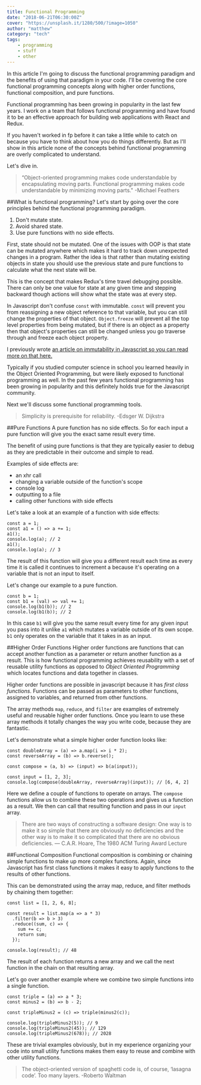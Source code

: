 ```yaml
---
title: Functional Programming
date: "2018-06-21T06:30:00Z"
cover: "https://unsplash.it/1280/500/?image=1050"
author: "matthew"
category: "tech"
tags:
    - programming
    - stuff
    - other
---
```


In this article I'm going to discuss the functional programming paradigm and the benefits of using that paradigm in your code.  I'll be covering the core functional programming concepts along with higher order functions, functional composition, and pure functions.  

Functional programming has been growing in popularity in the last few years.  I work on a team that follows functional programming and have found it to be an effective approach for building web applications with React and Redux.  

If you haven't worked in fp before it can take a little while to catch on because you have to think about how you do things differently.  But as I'll show in this article none of the concepts behind functional programming are overly complicated to understand.

Let's dive in.

> “Object-oriented programming makes code understandable by encapsulating moving parts. Functional programming makes code understandable by minimizing moving parts." -Michael Feathers

##What is functional programming?
Let's start by going over the core principles behind the functional programming paradigm.  

1. Don't mutate state.
2. Avoid shared state.
3. Use pure functions with no side effects.

First, state should not be mutated.  One of the issues with OOP is that state can be mutated anywhere which makes it hard to track down unexpected changes in a program.  Rather the idea is that rather than mutating existing objects in state you should use the previous state and pure functions to calculate what the next state will be.

This is the concept that makes Redux's time travel debugging possible.  There can only be one value for state at any given time and stepping backward though actions will show what the state was at every step.

In Javascript don't confuse `const` with immutable.  `const` will prevent you from reassigning a new object reference to that variable, but you can still change the properties of that object.  `Object.freeze` will prevent all the top level properties from being mutated, but if there is an object as a property then that object's properties can still be changed unless you go traverse through and freeze each object property.

I previously wrote [an article on immutability in Javascript so you can read more on that here.](/20180608-immutability-in-javascript/)

Typically if you studied computer science in school you learned heavily in the Object Oriented Programming, but were likely exposed to functional programming as well.  In the past few years functional programming has been growing in popularity and this definitely holds true for the Javascript community.

Next we'll discuss some functional programming tools.

> Simplicity is prerequisite for reliability. -Edsger W. Dijkstra

##Pure Functions
A pure function has no side effects.  So for each input a pure function will give you the exact same result every time.  

The benefit of using pure functions is that they are typically easier to debug as they are predictable in their outcome and simple to read.

Examples of side effects are:
* an xhr call
* changing a variable outside of the function's scope
* console log
* outputting to a file
* calling other functions with side effects

Let's take a look at an example of a function with side effects:
```
const a = 1;
const a1 = () => a += 1;
a1(); 
console.log(a); // 2
a1();
console.log(a); // 3
```

The result of this function will give you a different result each time as every time it is called it continues to increment a because it's operating on a variable that is not an input to itself.

Let's change our example to a pure function.
```
const b = 1;
const b1 = (val) => val += 1;
console.log(b1(b)); // 2
console.log(b1(b)); // 2
```

In this case `b1` will give you the same result every time for any given input you pass into it unlike `a1` which mutates a variable outside of its own scope.  `b1` only operates on the variable that it takes in as an input.

##Higher Order Functions
Higher order functions are functions that can accept another function as a parameter or return another function as a result.  This is how functional programming achieves reusability with a set of reusable utility functions as opposed to *Object Oriented Programming* which locates functions and data together in classes.

Higher order functions are possible in javascript because it has *first class functions*.  Functions can be passed as parameters to other functions, assigned to variables, and returned from other functions.

The array methods `map`, `reduce`, and `filter` are examples of extremely useful and reusable higher order functions.  Once you learn to use these array methods it totally changes the way you write code, because they are fantastic.

Let's  demonstrate what a simple higher order function looks like:
```
const doubleArray = (a) => a.map(i => i * 2);
const reverseArray = (b) => b.reverse();

const compose = (a, b) => (input) => b(a(input));

const input = [1, 2, 3];
console.log(compose(doubleArray, reverseArray)(input)); // [6, 4, 2]
```

Here we define a couple of functions to operate on arrays.  The `compose` functions allow us to combine these two operations and gives us a function as a result.  We then can call that resulting function and pass in our `input` array.

> There are two ways of constructing a software design: One way is to make it so simple that there are obviously no deficiencies and the other way is to make it so complicated that there are no obvious deficiencies. — C.A.R. Hoare, The 1980 ACM Turing Award Lecture

##Functional Composition
Functional composition is combining or chaining simple functions to make up more complex functions.  Again, since Javascript has first class functions it makes it easy to apply functions to the results of other functions.

This can be demonstrated using the array map, reduce, and filter methods by chaining them together:
```
const list = [1, 2, 6, 8];

const result = list.map(a => a * 3)
  .filter(b => b > 3)
  .reduce((sum, c) => {
    sum += c;
    return sum;
  });

console.log(result); // 48
```

The result of each function returns a new array and we call the next function in the chain on that resulting array.

Let's go over another example where we combine two simple functions into a single function.
```
const triple = (a) => a * 3;
const minus2 = (b) => b - 2;

const tripleMinus2 = (c) => triple(minus2(c));

console.log(tripleMinus2(5)); // 9
console.log(tripleMinus2(45)); // 129
console.log(tripleMinus2(678)); // 2028
```

These are trivial examples obviously, but in my experience organizing your code into small utility functions makes them easy to reuse and combine with other utility functions.

> The object-oriented version of spaghetti code is, of course, ‘lasagna code’. Too many layers. -Roberto Waltman
